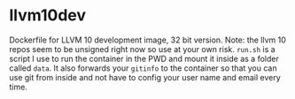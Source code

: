 # llvm10dev
Dockerfile for LLVM 10 development image, 32 bit version. Note: the llvm 10 repos seem to be
unsigned right now so use at your own risk. `run.sh` is a script I use to run
the container in the PWD and mount it inside as a folder called `data`. It also
forwards your `gitinfo` to the container so that you can use git from inside and
not have to config your user name and email every time.
